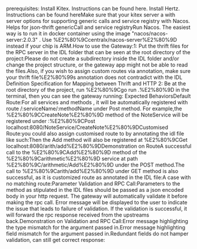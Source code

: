 prerequisites: Install Kitex. Instructions can be found here. Install Hertz. Instructions can be found hereMake sure that your kitex server a with server options for supporting generic calls and service registry with Nacos. Helps for json-thrift genericCall and service registryRun Nacos. The easiest way is to run it in docker container using the image "nacos/nacos-server:2.0.3" . Use %E2%80%9Ccentralx/nacos-server%E2%80%9D instead if your chip is ARM.How to use the Gateway:1: Put the thrift files for the RPC server in the IDL folder that can be seen at the root directory of the project:Please do not create a subdirectory inside the IDL folder and/or change the project structure, or the gateway app might not be able to read the files.Also, if you wish to assign custom routes via annotation, make sure your thrift file%E2%80%99s annotation does not contradict with the IDL Definition Specification for Mapping between Thrift and HTTP 2: Be at the root directory of the project, run %E2%80%9Cgo run .%E2%80%9D in the terminal, then you can see the gateway running: Expected BehaviorsDefault Route:For all services and methods , it will be automatically registered with route /:serviceName/:methodName under Post method. For example,the %E2%80%9CCreateNote%E2%80%9D method of the NoteService will be registered under :%E2%80%9CPost localhost:8080/NoteService/CreateNote%E2%80%9DCustomised Route:you could also assign customised route to by annotating the idl file like such:Then the Add method will also be registered at  %E2%80%9CGet localhost:8080/arith/add%E2%80%9DDemonstration on RouteA successful call to the %E2%80%9CAdd%E2%80%9D method of the %E2%80%9Carithmetic%E2%80%9D service at path %E2%80%9C/arithmetic/Add%E2%80%9D under the POST method.The call to %E2%80%9Carith/add%E2%80%9D under GET method is also successful, as it is customized route as annotated in the IDL file:A case with no matching route:Parameter Validation and RPC Call:Parameters to the method as stipulated in the IDL files should be passed as a json encoded body in your http request. The gateway will automatically validate it before making the rpc call. Error message will be displayed to the user to indicate the issue that leads to failure of validation. If the validation is successful, it will forward the rpc response received from the upstreams back.Demonstration on Validation and RPC Call:Error message highlighting the type mismatch for the argument passed in.Error message highlighting field mismatch for the argument passed in.Redundant fields do not hamper validation, can still get correct response:
